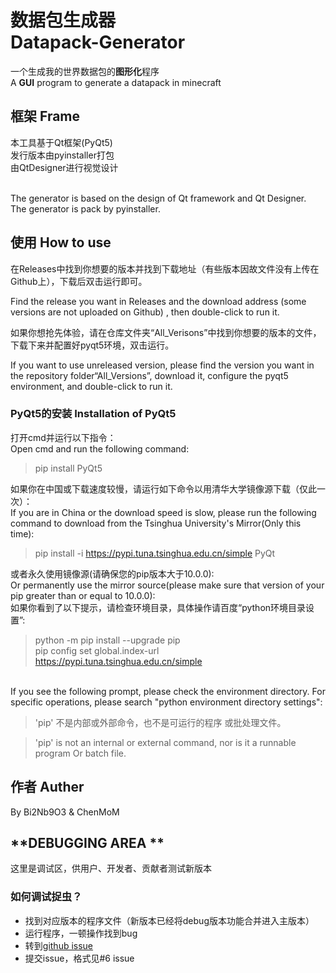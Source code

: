# 数据包生成器 <br />Datapack-Generator

一个生成我的世界数据包的**图形化**程序<br />
A **GUI** program to generate a datapack in minecraft

## 框架  Frame
本工具基于Qt框架(PyQt5)
<br>发行版本由<a herf="https://github.com/pyinstaller/pyinstaller">pyinstaller</a>打包<br>
由QtDesigner进行视觉设计

<br />The generator is based on the design of Qt framework and Qt Designer.<br>
The generator is pack by <a herf="https://github.com/pyinstaller/pyinstaller">pyinstaller</a>.

## 使用 How to use

在Releases中找到你想要的版本并找到下载地址（有些版本因故文件没有上传在Github上），下载后双击运行即可。<br>

Find the release you want in Releases and the download address (some versions are not uploaded on Github) , then double-click to run it.<br>

如果你想抢先体验，请在仓库文件夹“All_Verisons”中找到你想要的版本的文件，下载下来并配置好pyqt5环境，双击运行。<br>

If you want to use unreleased version, please find the version you want in the repository folder“All_Versions”, download it, configure the pyqt5 environment, and double-click to run it.

### PyQt5的安装 Installation of PyQt5

打开cmd并运行以下指令：<br>
Open cmd and run the following command:

> pip install PyQt5

如果你在中国或下载速度较慢，请运行如下命令以用清华大学镜像源下载（仅此一次）：
<br>If you are in China or the download speed is slow, please run the following command to download from the Tsinghua University's Mirror(Only this time):

>pip install -i https://pypi.tuna.tsinghua.edu.cn/simple PyQt

或者永久使用镜像源(请确保您的pip版本大于10.0.0):<br>
Or permanently use the mirror source(please make sure that version of your pip greater than or equal to 10.0.0):
<br>如果你看到了以下提示，请检查环境目录，具体操作请百度“python环境目录设置”:

>python -m pip install --upgrade pip
<br>pip config set global.index-url https://pypi.tuna.tsinghua.edu.cn/simple

<br>If you see the following prompt, please check the environment directory. For specific operations, please search "python environment directory settings":
>'pip' 不是内部或外部命令，也不是可运行的程序
或批处理文件。

>'pip' is not an internal or external command, nor is it a runnable program
Or batch file.
## 作者  Auther
By Bi2Nb9O3 & ChenMoM


## **DEBUGGING AREA **

这里是调试区，供用户、开发者、贡献者测试新版本

### 如何调试捉虫？
 - 找到对应版本的程序文件（新版本已经将debug版本功能合并进入主版本）
 - 运行程序，一顿操作找到bug
 - 转到[github issue]("https://github.dev/CN-ice-create/Datapack-Generator/issues")
 - 提交issue，格式见#6 issue
